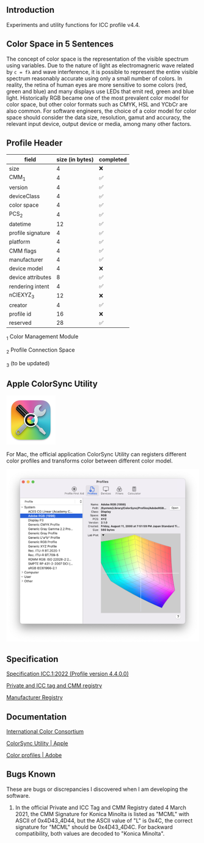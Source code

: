 ## Introduction

Experiments and utility functions for ICC profile v4.4.

## Color Space in 5 Sentences

The concept of color space is the representation of the visible spectrum using variables. Due to the nature of light as electromagneric wave related by `c = fλ` and wave interference, it is possible to represent the entire visible spectrum reasonably accurate using only a small number of colors. In reality, the retina of human eyes are more sensitive to some colors (red, green and blue) and many displays use LEDs that emit red, green and blue light. Historically RGB became one of the most prevalent color model for color space, but other color formats such as CMYK, HSL and YCbCr are also common. For software engineers, the choice of a color model for color space should consider the data size, resolution, gamut and accuracy, the relevant input device, output device or media, among many other factors.

## Profile Header

| field               | size (in bytes) | completed |
|---------------------|-----------------|-----------|
| size                | 4               | ❌        |
| CMM<sub>1</sub>     | 4               | ✅︎        |
| version             | 4               | ✅︎        |
| deviceClass         | 4               | ✅︎        |
| color space         | 4               | ✅︎        |
| PCS<sub>2</sub>     | 4               | ✅︎        |
| datetime            | 12              | ✅︎        |
| profile signature   | 4               | ✅︎        |
| platform            | 4               | ✅︎        |
| CMM flags           | 4               | ✅︎        |
| manufacturer        | 4               | ✅︎        |
| device model        | 4               | ❌        |
| device attributes   | 8               | ✅︎        |
| rendering intent    | 4               | ✅︎        |
| nCIEXYZ<sub>3</sub> | 12              | ❌        |
| creator             | 4               | ✅︎        |
| profile id          | 16              | ❌        |
| reserved            | 28              | ✅︎        |


<sub>1</sub> Color Management Module

<sub>2</sub> Profile Connection Space

<sub>3</sub> (to be updated)

## Apple ColorSync Utility

<img src="./image/ColorSync_Utility_icon.png" alt="icon of ColorSync Utility" width=128>

For Mac, the official application ColorSync Utility can registers different color profiles and transforms color between different color model.

<img src="./image/ColorSync_Utility_screenshot.png" alt="screen of ColorSync Utility">

## Specification

[Specification ICC.1:2022 (Profile version 4.4.0.0)](https://www.color.org/specification/ICC.1-2022-05.pdf)

[Private and ICC tag and CMM registry](https://www.color.org/signatures2.xalter)

[Manufacturer Registry](https://www.color.org/signatureRegistry/index.xalter)

## Documentation

[International Color Consortium](https://www.color.org/)

[ColorSync Utility | Apple](https://support.apple.com/guide/colorsync-utility/welcome/mac)

[Color profiles | Adobe](https://helpx.adobe.com/acrobat/using/color-profiles.html)

## Bugs Known

These are bugs or discrepancies I discovered when I am developing the software.

1. In the official Private and ICC Tag and CMM Registry dated 4 March 2021, the CMM Signature for Konica Minolta is listed as "MCML" with ASCII of 0x4D43_4D44, but the ASCII value of "L" is 0x4C, the correct signature for "MCML" should be 0x4D43_4D4C. For backward compatibility, both values are decoded to "Konica Minolta".
